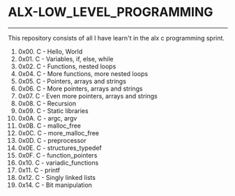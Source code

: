 # ALX-LOW_LEVEL_PROGRAMMING
---
This repository consists of all I have learn't in the alx c programming sprint.

1. 0x00. C - Hello, World
2. 0x01. C - Variables, if, else, while
3. 0x02. C - Functions, nested loops
4. 0x04. C - More functions, more nested loops
5. 0x05. C - Pointers, arrays and strings
6. 0x06. C - More pointers, arrays and strings
7. 0x07. C - Even more pointers, arrays and strings
8. 0x08. C - Recursion
9. 0x09. C - Static libraries
10. 0x0A. C - argc, argv
11. 0x0B. C - malloc_free
12. 0x0C. C - more_malloc_free
13. 0x0D. C - preprocessor
14. 0x0E. C - structures_typedef
15. 0x0F. C - function_pointers
16. 0x10. C - variadic_functions
17. 0x11. C - printf
18. 0x12. C - Singly linked lists
20. 0x14. C - Bit manipulation
